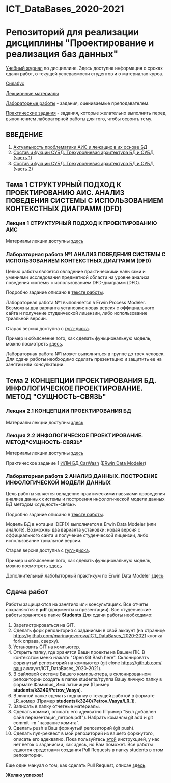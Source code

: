 # ICT_DataBases_2020-2021
Репозиторий для реализации дисциплины "Проектирование и реализация баз данных"
========================
[Учебный журнал](https://docs.google.com/spreadsheets/d/1ntc2p5-L65md9HbSdO2Gvy5RDVh_UDFNyHXeBA1PE2o/edit?usp=sharing) по дисциплине. Здесь доступна информация о сроках сдачи работ, о текущей успеваемости студентов и о материалах курса.

[Силабус](https://drive.google.com/file/d/178vnIxmMSaq0RuCrippaZp6umF0dkupx/view?usp=sharing)

[Лекционные материалы](https://drive.google.com/drive/folders/19zyCUJFdKer2Mcc1y2YAlZiLNPgheyBR?usp=sharing)

[Лабораторные работы](https://drive.google.com/drive/folders/1fqUNv073SsWJf16RAA_7RujEtSnmix_p?usp=sharing) - задания, оцениваемые преподавателем.

[Практические задания](https://drive.google.com/drive/folders/1-wi0hfgI8VVnLYAxiVe2COEi5q1Zj4Oh?usp=sharing) - задания, которые желательно выполнить перед выполнением лабораторной работы для того, чтобы освоить тему.
## ВВЕДЕНИЕ
1. [Актуальность проблематики АИС и лежащих в их основе БД](https://drive.google.com/file/d/1Ln0K7m9YBWHZxdHDSuoRuZrH62x4CClc/view?usp=sharing)
2. [Состав и фукции СУБД. Трехуровневая архитектура БД и СУБД (часть 1)](https://drive.google.com/file/d/1H7Fo0BUV8qcpv9V8Dd4t-Qa2NGTTtixd/view?usp=sharing)
3. [Состав и фукции СУБД. Трехуровневая архитектура БД и СУБД (часть 2)](https://drive.google.com/file/d/1B2W1X0xsjV1o5Op9cIp4ze02Q27VOKsh/view?usp=sharing)
## Тема 1 СТРУКТУРНЫЙ ПОДХОД К ПРОЕКТИРОВАНИЮ АИС. АНАЛИЗ ПОВЕДЕНИЯ СИСТЕМЫ С ИСПОЛЬЗОВАНИЕМ КОНТЕКСТНЫХ ДИАГРАММ (DFD)
### Лекция 1  СТРУКТУРНЫЙ ПОДХОД К ПРОЕКТИРОВАНИЮ АИС
Материалы лекции доступны [здесь](https://drive.google.com/drive/folders/1fSZ8pOyeSOyRVpHqi5IUhHmnKSsExik7?usp=sharing)
### Лабораторная работа №1 АНАЛИЗ ПОВЕДЕНИЯ СИСТЕМЫ С ИСПОЛЬЗОВАНИЕМ КОНТЕКСТНЫХ ДИАГРАММ (DFD)
Целью работы является овладение практическими навыками и умениями исследования предметной области на уровне анализа поведения системы с использованием DFD-диаграмм (DFD). 

Подробно задание описано в [тексте работы](https://drive.google.com/drive/folders/1G_hEFPTLBbAmHFnxL3B1zzR7OoR7Bws2?usp=sharing).

Лабораторная работа №1 выполняется в Erwin Process Modeler. Возможны два варианта установки: новая версия с оффициального сайта и получение студенческой лицензии, либо использование триальной версии. 

Старая версия доступна с [гугл-диска](https://drive.google.com/file/d/1LbNQramfeFTjzkj1WVw1M1zqMknb4uE-/view?usp=sharing).

Пример и объяснение того, как сделать функциональную модель, можно посмотреть [здесь](https://www.youtube.com/watch?v=flGjJMsjnG0).

Лабораторная работа №1 может выполняться в группе до трех человек. Для сдачи работы необходимо сделать презентацию и защитить ее на занятии или консультации. 
##  Тема 2  КОНЦЕПЦИИ ПРОЕКТИРОВАНИЯ БД. ИНФОЛОГИЧЕСКОЕ ПРОЕКТИРОВАНИЕ. МЕТОД "СУЩНОСТЬ-СВЯЗЬ"
###  Лекция  2.1 КОНЦЕПЦИИ ПРОЕКТИРОВАНИЯ БД
Материалы лекции доступны [здесь](https://drive.google.com/file/d/1KjdI7CEHeXZCm2sLWUFh5m7nnFhFiSQr/view?usp=sharing)
### Лекция 2.2 ИНФОЛОГИЧЕСКОЕ ПРОЕКТИРОВАНИЕ. МЕТОД"СУЩНОСТЬ-СВЯЗЬ"
Материалы лекции доступны [здесь](https://drive.google.com/file/d/137azQRy2eRvG_EZRH39NZ7x7rpCNRYB2/view?usp=sharing)

Практическое задание 1 [ИЛМ БД CarWash](https://drive.google.com/file/d/1S7iUjVPpWxBbJUFHNMSeUW-NjAJ56Wic/view?usp=sharing) 
([ERwin Data Modeler](https://drive.google.com/file/d/1h1WFVtcW9B6IOMilqEg3XtZt5L0b0BIq/view?usp=sharing))
### Лабораторная работа 2 АНАЛИЗ ДАННЫХ. ПОСТРОЕНИЕ ИНФОЛОГИЧЕСКОЙ МОДЕЛИ ДАННЫХ
Цель работы является овладение практическими навыками проведения анализа данных системы и построения инфологической модели данных БД методом «сущность-связь».

Подробно задание описано в [тексте работы](https://drive.google.com/file/d/1NohgZaz6tnrlQxxB3QhCFv4MRknRo8qm/view?usp=sharing).

Модель БД в нотации IDEF1X выполняется в Erwin Data Modeler (или аналоге). Возможны два варианта установки: новая версия с оффициального сайта и получение студенческой лицензии, либо использование триальной версии.

Старая версия доступна с [гугл-диска](https://drive.google.com/file/d/1h1WFVtcW9B6IOMilqEg3XtZt5L0b0BIq/view?usp=sharing).

Пример и объяснение того, как сделать функциональную модель, можно посмотреть [здесь](https://www.youtube.com/watch?v=L_uQeX3zT3I)

Дополнительный лабоhаторный практикум по Erwin Data Modeler [здесь](https://drive.google.com/file/d/16cY0kNlPslLHEQ7W_CZcfeDqAUJ4i0v5/view?usp=sharing)
## Сдача работ
Работы защищаются на занятиях или консультациях. 
Все отчеты сохраняются в **pdf** (документы и презентации).
Все студенческие работы хранятся в папке **Students**
Для сдачи работы необходимо:
1. Зарегистрироваться на GIT.
2. Сделать форк репозитория с заданиями в свой аккаунт (на странице https://github.com/marinagovorova/ICT_DataBases_2020-2021 кнопка fork справа, сверху).
3. Установить GIT на компьютер.
4. Открыть папку, где хранятся Ваши проекты на Вашем ПК. В контекстом меню нажать "Open Git Bash here". Склонировать форкнутый репозиторий на компьютер (git clone https://github.com/ваш аккаунт/ICT_DataBases_2020-2021).
5. В файловой системе Вашего компрьютера, в склонированном репозитории создать в папке students/группа Вашу личную папку в формате Фамилия_Имя латиницей (Пример **students/k3240/Petrov_Vasya**).
6. В личной папке сделать подпапку с текущей работой в формате LR_номер (Пример **students/k3240/Petrov_Vasya/LR_1**).
7. Записать в папку отчетные материалы.
8. Сделать коммит, описать его адекватно (Пример "Был добавлен файл перезентация_петров.pdf"). Набрать команлы git add и git commit -m "название комита".
9. Сделать push в Ваш форкнутый репозиторий (git push).
10. Сделать пул-реквест в мой репозиторий из вашего форкнутого, описать его адекватно.
Пока пользуйтесь [этой](https://vk.com/@efimchik_post_edu-tfm-2019-1) инструкцией, у нас нет веток с заданиями, как здесь, но Вам поможет.
Все работы сдаются средствами создания Pull Requests в папку students в этом репозитории.

Еще один мануал о том, как сделать Pull Request, описан [здесь](https://rustycrate.ru/%D1%80%D1%83%D0%BA%D0%BE%D0%B2%D0%BE%D0%B4%D1%81%D1%82%D0%B2%D0%B0/2016/03/07/contributing.html).

**Желаю успехов!**
